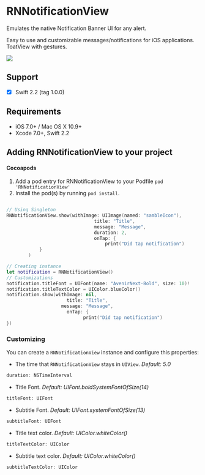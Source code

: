 # RNNotificationView

Emulates the native Notification Banner UI for any alert.

Easy to use and customizable messages/notifications for iOS applications. ToatView with gestures.



[![](https://raw.githubusercontent.com/souzainf3/RNNotificationView/master/gif/rnnotificationview.gif)](https://raw.githubusercontent.com/souzainf3/RNNotificationView/master/gif/rnnotificationview.gif)

## Support

- [x] Swift 2.2 (tag 1.0.0)

## Requirements

* iOS 7.0+ / Mac OS X 10.9+
* Xcode 7.0+, Swift 2.2

## Adding RNNotificationView to your project

#### Cocoapods

1. Add a pod entry for RNNotificationView to your Podfile `pod 'RNNotificationView'`
2. Install the pod(s) by running `pod install`.

```swift

// Using Singleton
RNNotificationView.show(withImage: UIImage(named: "sambleIcon"),
                                title: "Title",
                                message: "Message",
                                duration: 2,
                                onTap: {
                                    print("Did tap notification")
            }
        )

// Creating instance
let notification = RNNotificationView()
// Customizations
notification.titleFont = UIFont(name: "AvenirNext-Bold", size: 10)!
notification.titleTextColor = UIColor.blueColor()
notification.show(withImage: nil,
                      title: "Title",
                    message: "Message",
                      onTap: {
                            print("Did tap notification")
})

```
### Customizing

You can create a `RNNotificationView` instance and configure this properties:

* The time that `RNNotificationView` stays in `UIView`. *Default: 5.0*
```swift
duration: NSTimeInterval
```

* Title Font. *Default: UIFont.boldSystemFontOfSize(14)*
```swift
titleFont: UIFont
```

* Subtitle Font. *Default: UIFont.systemFontOfSize(13)*
```swift
subtitleFont: UIFont
```

* Title text color. *Default: UIColor.whiteColor()*
```swift
titleTextColor: UIColor
```

* Subtitle text color. *Default: UIColor.whiteColor()*
```swift
subtitleTextColor: UIColor
```

